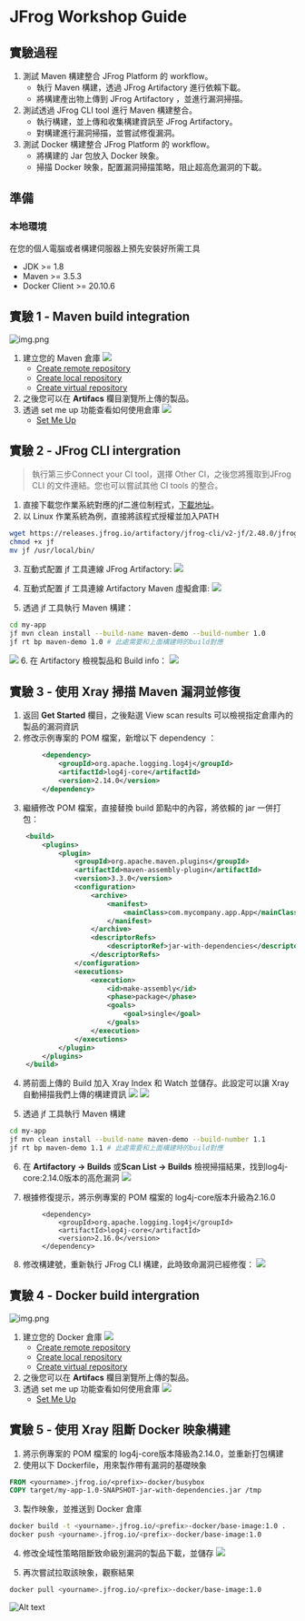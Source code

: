 
# JFrog Workshop Guide

## 實驗過程
1. 測試 Maven 構建整合 JFrog Platform 的 workflow。
   - 執行 Maven 構建，透過 JFrog Artifactory 進行依賴下載。
   - 將構建產出物上傳到 JFrog Artifactory ，並進行漏洞掃描。
2. 測試透過 JFrog CLI tool 進行 Maven 構建整合。
   - 執行構建，並上傳和收集構建資訊至 JFrog Artifactory。
   - 對構建進行漏洞掃描，並嘗試修復漏洞。
3. 測試 Docker 構建整合 JFrog Platform 的 workflow。
   - 將構建的 Jar 包放入 Docker 映象。
   - 掃描 Docker 映象，配置漏洞掃描策略，阻止超高危漏洞的下載。
        
## 準備
### 本地環境
在您的個人電腦或者構建伺服器上預先安裝好所需工具
-  JDK >= 1.8
-  Maven >= 3.5.3
-  Docker Client >= 20.10.6

## 實驗 1 - Maven build integration
![img.png](images/img-18.png)

1. 建立您的 Maven 倉庫
![](images/img_c_1.png)
   - [Create remote repository](https://jfrog.com/help/r/jfrog-artifactory-documentation/configure-a-remote-repository)
   - [Create local repository](https://jfrog.com/help/r/jfrog-artifactory-documentation/configure-a-local-repository)
   - [Create virtual repository](https://jfrog.com/help/r/jfrog-artifactory-documentation/configure-a-virtual-repository)
2. 之後您可以在 **Artifacs** 欄目瀏覽所上傳的製品。
3. 透過 set me up 功能查看如何使用倉庫
![](images/img_c_2.png)
   - [Set Me Up](https://jfrog.com/help/r/jfrog-artifactory-documentation/configure-a-package-manager-client)
## 實驗 2 - JFrog CLI intergration
> 執行第三步Connect your CI tool，選擇 Other CI，之後您將獲取到JFrog CLI 的文件連結。您也可以嘗試其他 CI tools 的整合。
1. 直接下載您作業系統對應的jf二進位制程式，[下載地址](https://releases.jfrog.io/artifactory/jfrog-cli/v2-jf/2.48.0/)。
2. 以 Linux 作業系統為例，直接將該程式授權並加入PATH
```sh
wget https://releases.jfrog.io/artifactory/jfrog-cli/v2-jf/2.48.0/jfrog-cli-linux-amd64/jf
chmod +x jf
mv jf /usr/local/bin/
```
3. 互動式配置 jf 工具連線 JFrog Artifactory:
![](images/image-6.png)

4. 互動式配置 jf 工具連線 Artifactory Maven 虛擬倉庫:
![](images/image-7.png)

5. 透過 jf 工具執行 Maven 構建：
```sh
cd my-app
jf mvn clean install --build-name maven-demo --build-number 1.0
jf rt bp maven-demo 1.0 # 此處需要和上面構建時的build對應
```
![](images/image-8.png)
6. 在 Artifactory 檢視製品和 Build info：
![](images/image-9.png)


## 實驗 3 - 使用 Xray 掃描 Maven 漏洞並修復
1. 返回 **Get Started** 欄目，之後點選 View scan results 可以檢視指定倉庫內的製品的漏洞資訊
2. 修改示例專案的 POM 檔案，新增以下 dependency ：
```xml
		<dependency>
			<groupId>org.apache.logging.log4j</groupId>
			<artifactId>log4j-core</artifactId>
			<version>2.14.0</version>
		</dependency>
```
3. 繼續修改 POM 檔案，直接替換 build 節點中的內容，將依賴的 jar 一併打包：
```xml
    <build>
        <plugins>
            <plugin>
                <groupId>org.apache.maven.plugins</groupId>
                <artifactId>maven-assembly-plugin</artifactId>
                <version>3.3.0</version>
                <configuration>
                    <archive>
                        <manifest>
                            <mainClass>com.mycompany.app.App</mainClass>
                        </manifest>
                    </archive>
                    <descriptorRefs>
                        <descriptorRef>jar-with-dependencies</descriptorRef>
                    </descriptorRefs>
                </configuration>
                <executions>
                    <execution>
                        <id>make-assembly</id>
                        <phase>package</phase>
                        <goals>
                            <goal>single</goal>
                        </goals>
                    </execution>
                </executions>
            </plugin>
        </plugins>
    </build>
```
4. 將前面上傳的 Build 加入 Xray Index 和 Watch 並儲存。此設定可以讓 Xray 自動掃描我們上傳的構建資訊
![](images/image-10.png)
![](images/image-11.png)

5. 透過 jf 工具執行 Maven 構建
```sh
cd my-app
jf mvn clean install --build-name maven-demo --build-number 1.1
jf rt bp maven-demo 1.1 # 此處需要和上面構建時的build對應
```
6. 在 **Artifactory -> Builds** 或**Scan List -> Builds** 檢視掃描結果，找到log4j-core:2.14.0版本的高危漏洞
![](images/image-12.png)

7. 根據修復提示，將示例專案的 POM 檔案的 log4j-core版本升級為2.16.0
```shell
		<dependency>
			<groupId>org.apache.logging.log4j</groupId>
			<artifactId>log4j-core</artifactId>
			<version>2.16.0</version>
		</dependency>
```
8. 修改構建號，重新執行 JFrog CLI 構建，此時致命漏洞已經修復：
![](images/image-14.png)

## 實驗 4 - Docker build intergration
![img.png](images/img-19.png)
1. 建立您的 Docker 倉庫
![](images/img_c_3.png)
   - [Create remote repository](https://jfrog.com/help/r/jfrog-artifactory-documentation/configure-a-remote-repository)
   - [Create local repository](https://jfrog.com/help/r/jfrog-artifactory-documentation/configure-a-local-repository)
   - [Create virtual repository](https://jfrog.com/help/r/jfrog-artifactory-documentation/configure-a-virtual-repository)
2. 之後您可以在 **Artifacs** 欄目瀏覽所上傳的製品。
3. 透過 set me up 功能查看如何使用倉庫
![](images/img_c_2.png)
   - [Set Me Up](https://jfrog.com/help/r/jfrog-artifactory-documentation/configure-a-package-manager-client)

## 實驗 5 - 使用 Xray 阻斷 Docker 映象構建
1. 將示例專案的 POM 檔案的 log4j-core版本降級為2.14.0，並重新打包構建
2. 使用以下 Dockerfile，用來製作帶有漏洞的基礎映象
```Dockerfile
FROM <yourname>.jfrog.io/<prefix>-docker/busybox
COPY target/my-app-1.0-SNAPSHOT-jar-with-dependencies.jar /tmp
```
3. 製作映象，並推送到 Docker 倉庫
```sh
docker build -t <yourname>.jfrog.io/<prefix>-docker/base-image:1.0 .
docker push <yourname>.jfrog.io/<prefix>-docker/base-image:1.0
```
4. 修改全域性策略阻斷致命級別漏洞的製品下載，並儲存
![](images/image-16.png)

5. 再次嘗試拉取該映象，觀察結果
```sh
docker pull <yourname>.jfrog.io/<prefix>-docker/base-image:1.0
```
![Alt text](images/image-17.png)
